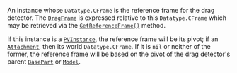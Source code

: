 An instance whose `Datatype.CFrame` is the reference frame for the drag
detector. The [`DragFrame`](https://create.roblox.com/docs/reference/engine/classes/DragDetector#DragFrame) is expressed
relative to this `Datatype.CFrame` which may be retrieved via the
[`GetReferenceFrame()`](https://create.roblox.com/docs/reference/engine/classes/DragDetector#GetReferenceFrame) method.

If this instance is a [`PVInstance`](https://create.roblox.com/docs/reference/engine/classes/PVInstance), the reference frame will be its
pivot; if an [`Attachment`](https://create.roblox.com/docs/reference/engine/classes/Attachment), then its world `Datatype.CFrame`. If it
is `nil` or neither of the former, the reference frame will be based on
the pivot of the drag detector's parent [`BasePart`](https://create.roblox.com/docs/reference/engine/classes/BasePart) or [`Model`](https://create.roblox.com/docs/reference/engine/classes/Model).